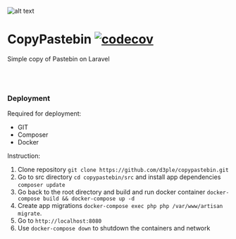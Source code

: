 ![alt text](https://i.imgur.com/N0QPPYk.png "CopyPastebin logo")

# CopyPastebin [![codecov](https://codecov.io/gh/d3ple/copypastebin/branch/master/graph/badge.svg)](https://codecov.io/gh/d3ple/copypastebin)
Simple copy of Pastebin on Laravel

<br><br>
### Deployment

Required for deployment:
* GIT
* Composer
* Docker

Instruction:
1. Clone repository `git clone https://github.com/d3ple/copypastebin.git`
2. Go to src directory `cd copypastebin/src` and install app dependencies `composer update`
2. Go back to the root directory and build and run docker container `docker-compose build && docker-compose up -d`
3. Create app migrations `docker-compose exec php php /var/www/artisan migrate`.
4. Go to `http://localhost:8080`
5. Use `docker-compose down` to shutdown the containers and network
